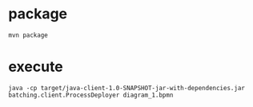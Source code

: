 # package
```
mvn package
```

# execute
```
java -cp target/java-client-1.0-SNAPSHOT-jar-with-dependencies.jar batching.client.ProcessDeployer diagram_1.bpmn
```
